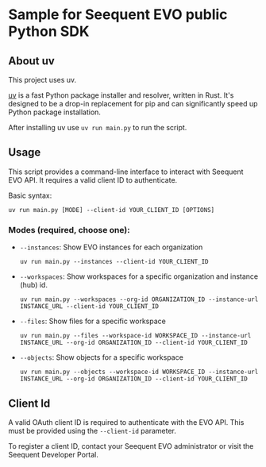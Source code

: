 # Sample for Seequent EVO public Python SDK

## About uv
This project uses uv. 

[uv](https://github.com/astral-sh/uv) is a fast Python package installer and resolver, written in Rust. It's designed to be a drop-in replacement for pip and can significantly speed up Python package installation.

After installing uv use `uv run main.py` to run the script.

## Usage

This script provides a command-line interface to interact with Seequent EVO API. It requires a valid client ID to authenticate.

Basic syntax:
```
uv run main.py [MODE] --client-id YOUR_CLIENT_ID [OPTIONS]
```

### Modes (required, choose one):

- `--instances`: Show EVO instances for each organization
  ```
  uv run main.py --instances --client-id YOUR_CLIENT_ID
  ```

- `--workspaces`: Show workspaces for a specific organization and instance (hub) id.
  ```
  uv run main.py --workspaces --org-id ORGANIZATION_ID --instance-url INSTANCE_URL --client-id YOUR_CLIENT_ID
  ```

- `--files`: Show files for a specific workspace
  ```
  uv run main.py --files --workspace-id WORKSPACE_ID --instance-url INSTANCE_URL --org-id ORGANIZATION_ID --client-id YOUR_CLIENT_ID
  ```

- `--objects`: Show objects for a specific workspace
  ```
  uv run main.py --objects --workspace-id WORKSPACE_ID --instance-url INSTANCE_URL --org-id ORGANIZATION_ID --client-id YOUR_CLIENT_ID
  ```

## Client Id

A valid OAuth client ID is required to authenticate with the EVO API. This must be provided using the `--client-id` parameter.

To register a client ID, contact your Seequent EVO administrator or visit the Seequent Developer Portal.


